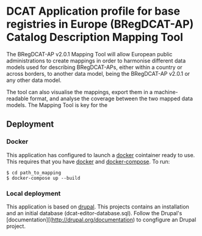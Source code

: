 # DCAT Application profile for base registries in Europe (BRegDCAT-AP) Catalog Description Mapping Tool

The BRegDCAT-AP v2.0.1 Mapping Tool will allow European public administrations to create mappings in order to harmonise different data models used for describing BRegDCAT-APs, either within a country or across borders, to another data model, being the BRegDCAT-AP v2.0.1 or any other data model. 

The tool can also visualise the mappings, export them in a machine-readable format, and analyse the coverage between the two mapped data models. The Mapping Tool is key for the 


## Deployment

### Docker

This application has configured to launch a [docker](https://www.docker.com/) cointainer ready to use. This requires that you have [docker](https://www.docker.com/) and [docker-compose](https://docs.docker.com/compose/install/). To run:

    $ cd path_to_mapping
    $ docker-compose up --build
    

### Local deployment 

This application is based on [drupal](https://www.drupal.com). This projects contains an installation and an initial database (dcat-editor-database.sql). Follow the Drupal's [documentation][(http://drupal.org/documentation) to congfigure an Drupal project.
